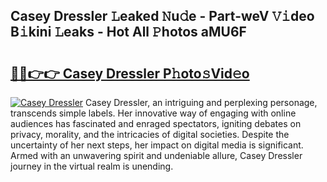 ## Casey Dressler 𝙻eaked 𝙽u𝚍e - Part-weV 𝚅𝚒deo B𝚒kini 𝙻eaks - Hot All 𝙿hotos aMU6F

# <h2><a href="http://ld5cx60.urlbe.top/?page=Casey+Dressler">🔗🔗👉👉 Casey Dressler P𝚑oto𝚜Vid𝚎o</a></h2>

[![Casey Dressler](https://i.imgur.com/eBuTRDB.gif)](http://ld5cx60.urlbe.top/?page=Casey+Dressler)
Casey Dressler, an intriguing and perplexing personage, transcends simple labels. Her innovative way of engaging with online audiences has fascinated and enraged spectators, igniting debates on privacy, morality, and the intricacies of digital societies. Despite the uncertainty of her next steps, her impact on digital media is significant. Armed with an unwavering spirit and undeniable allure, Casey Dressler journey in the virtual realm is unending.
